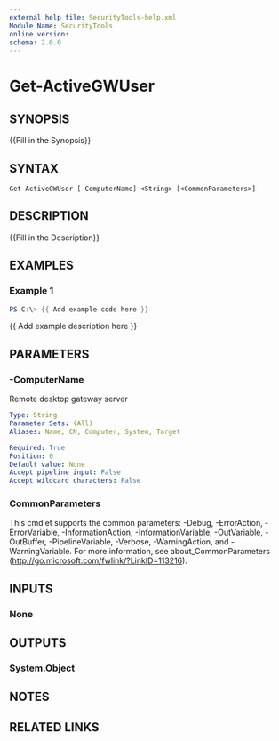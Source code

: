 ```yaml
---
external help file: SecurityTools-help.xml
Module Name: SecurityTools
online version:
schema: 2.0.0
---
```


# Get-ActiveGWUser

## SYNOPSIS
{{Fill in the Synopsis}}

## SYNTAX

```
Get-ActiveGWUser [-ComputerName] <String> [<CommonParameters>]
```

## DESCRIPTION
{{Fill in the Description}}

## EXAMPLES

### Example 1
```powershell
PS C:\> {{ Add example code here }}
```

{{ Add example description here }}

## PARAMETERS

### -ComputerName
Remote desktop gateway server

```yaml
Type: String
Parameter Sets: (All)
Aliases: Name, CN, Computer, System, Target

Required: True
Position: 0
Default value: None
Accept pipeline input: False
Accept wildcard characters: False
```

### CommonParameters
This cmdlet supports the common parameters: -Debug, -ErrorAction, -ErrorVariable, -InformationAction, -InformationVariable, -OutVariable, -OutBuffer, -PipelineVariable, -Verbose, -WarningAction, and -WarningVariable.
For more information, see about_CommonParameters (http://go.microsoft.com/fwlink/?LinkID=113216).

## INPUTS

### None

## OUTPUTS

### System.Object
## NOTES

## RELATED LINKS
